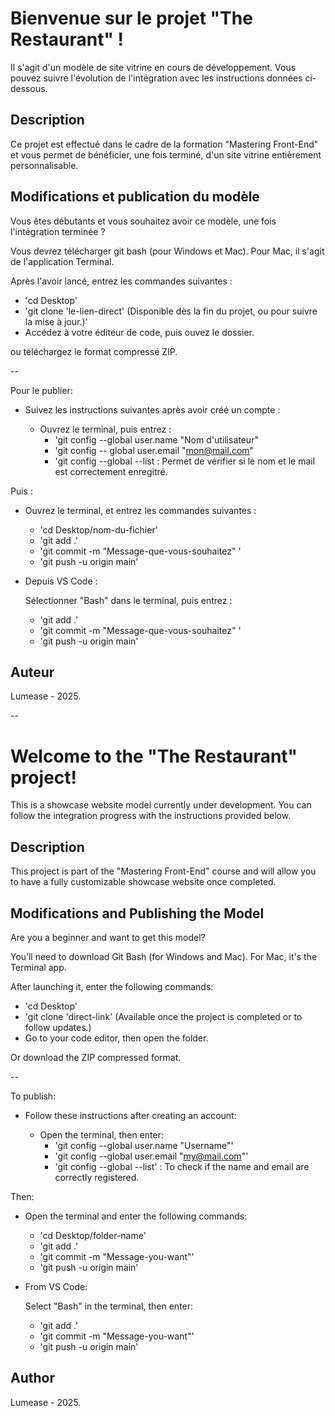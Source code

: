 # Bienvenue sur le projet "The Restaurant" !

Il s'agit d'un modèle de site vitrine en cours de développement. Vous pouvez suivre l'évolution de l'intégration avec les instructions données ci-dessous.

## Description

Ce projet est effectué dans le cadre de la formation "Mastering Front-End" et vous permet de bénéficier, une fois terminé, d'un site vitrine entièrement personnalisable.

## Modifications et publication du modèle

Vous êtes débutants et vous souhaitez avoir ce modèle, une fois l'intégration terminée ?

Vous devrez télécharger git bash (pour Windows et Mac). Pour Mac, il s'agit de l'application Terminal.

Après l'avoir lancé, entrez les commandes suivantes :

- 'cd Desktop'
- 'git clone 'le-lien-direct' (Disponible dès la fin du projet, ou pour suivre la mise à jour.)'
- Accédez à votre éditeur de code, puis ouvez le dossier.

ou téléchargez le format compressé ZIP.

--

Pour le publier:

- Suivez les instructions suivantes après avoir créé un compte :

  - Ouvrez le terminal, puis entrez :
    - 'git config --global user.name "Nom d'utilisateur"
    - 'git config -- global user.email "mon@mail.com"
    - 'git config --global --list : Permet de vérifier si le nom et le mail est correctement enregitré.

Puis :

- Ouvrez le terminal, et entrez les commandes suivantes :

  - 'cd Desktop/nom-du-fichier'
  - 'git add .'
  - 'git commit -m "Message-que-vous-souhaitez" '
  - 'git push -u origin main'

- Depuis VS Code :

  Sélectionner "Bash" dans le terminal, puis entrez :

  - 'git add .'
  - 'git commit -m "Message-que-vous-souhaitez" '
  - 'git push -u origin main'

## Auteur

Lumease - 2025.

--

# Welcome to the "The Restaurant" project!

This is a showcase website model currently under development. You can follow the integration progress with the instructions provided below.

## Description

This project is part of the "Mastering Front-End" course and will allow you to have a fully customizable showcase website once completed.

## Modifications and Publishing the Model

Are you a beginner and want to get this model?

You’ll need to download Git Bash (for Windows and Mac). For Mac, it's the Terminal app.

After launching it, enter the following commands:

- 'cd Desktop'
- 'git clone 'direct-link' (Available once the project is completed or to follow updates.)
- Go to your code editor, then open the folder.

Or download the ZIP compressed format.

--

To publish:

- Follow these instructions after creating an account:

  - Open the terminal, then enter:
    - 'git config --global user.name "Username"'
    - 'git config --global user.email "my@mail.com"'
    - 'git config --global --list' : To check if the name and email are correctly registered.

Then:

- Open the terminal and enter the following commands:

  - 'cd Desktop/folder-name'
  - 'git add .'
  - 'git commit -m "Message-you-want"'
  - 'git push -u origin main'

- From VS Code:

  Select "Bash" in the terminal, then enter:

  - 'git add .'
  - 'git commit -m "Message-you-want"'
  - 'git push -u origin main'

## Author

Lumease - 2025.
